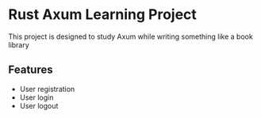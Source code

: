 # Rust Axum Learning Project

This project is designed to study Axum while writing something like a book library

## Features

- User registration
- User login
- User logout
